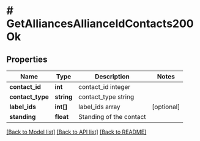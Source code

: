 # # GetAlliancesAllianceIdContacts200Ok

## Properties

Name | Type | Description | Notes
------------ | ------------- | ------------- | -------------
**contact_id** | **int** | contact_id integer | 
**contact_type** | **string** | contact_type string | 
**label_ids** | **int[]** | label_ids array | [optional] 
**standing** | **float** | Standing of the contact | 

[[Back to Model list]](../../README.md#documentation-for-models) [[Back to API list]](../../README.md#documentation-for-api-endpoints) [[Back to README]](../../README.md)


